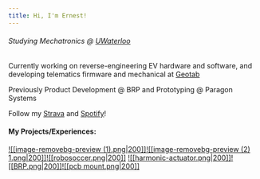 ```yaml
---
title: Hi, I'm Ernest!
---
```

###### Studying Mechatronics @ [UWaterloo](https://uwaterloo.ca/engineering/)

Currently working on reverse-engineering EV hardware and software, and developing telematics firmware and mechanical at [Geotab](https://www.geotab.com/)

Previously Product Development @ BRP and Prototyping @ Paragon Systems

Follow my [Strava](https://strava.app.link/0cGqWokPRHb) and [Spotify](https://open.spotify.com/user/ernestwang135791?si=eb867f3241e14a72)!
#### My Projects/Experiences:

[![[image-removebg-preview (1).png|200]]](https://ernestwang.ca/Projects/U-Robotic-Arm/U-Robotic-Arm)[![[image-removebg-preview (2) 1.png|200]]](https://www.ernestwang.ca/Projects/Wheel-legged-Robot)[![[robosoccer.png|200]]](https://www.ernestwang.ca/Projects/Humanoid-@-UW-RoboSoccer)
[![[harmonic-actuator.png|200]]](https://ernestwang.ca/Projects/Harmonic-Actuator)[![[BRP.png|200]]](https://ernestwang.ca/Experiences/Product-R-and-D-@-BRP)[![[pcb mount.png|200]]](https://ernestwang.ca/Experiences/Vehicle-Systems-@-Geotab-Inc.)